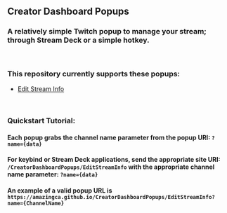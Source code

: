 ## Creator Dashboard Popups
### A relatively simple Twitch popup to manage your stream; through Stream Deck or a simple hotkey.

<p>&nbsp;</p>

### This repository currently supports these popups:
 - [Edit Stream Info](https://amazingca.github.io/CreatorDashboardPopups/EditStreamInfo)

<p>&nbsp;</p>

### Quickstart Tutorial:
#### Each popup grabs the channel name parameter from the popup URI: `?name={data}`

#### For keybind or Stream Deck applications, send the appropriate site URI: `/CreatorDashboardPopups/EditStreamInfo` with the appropriate channel name parameter: `?name={data}`
#### An example of a valid popup URL is `https://amazingca.github.io/CreatorDashboardPopups/EditStreamInfo?name={ChannelName}`
